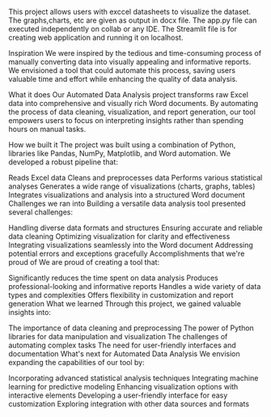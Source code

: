 This project allows users with exccel datasheets to visualize the dataset. The graphs,charts, etc are given as output in docx file. The app.py file can executed independently on collab or any IDE. 
The Streamlit file is for creating web application and running it on localhost.



Inspiration
We were inspired by the tedious and time-consuming process of manually converting data into visually appealing and informative reports. We envisioned a tool that could automate this process, saving users valuable time and effort while enhancing the quality of data analysis.

What it does
Our Automated Data Analysis project transforms raw Excel data into comprehensive and visually rich Word documents. By automating the process of data cleaning, visualization, and report generation, our tool empowers users to focus on interpreting insights rather than spending hours on manual tasks.

How we built it
The project was built using a combination of Python, libraries like Pandas, NumPy, Matplotlib, and Word automation. We developed a robust pipeline that:

Reads Excel data
Cleans and preprocesses data
Performs various statistical analyses
Generates a wide range of visualizations (charts, graphs, tables)
Integrates visualizations and analysis into a structured Word document
Challenges we ran into
Building a versatile data analysis tool presented several challenges:

Handling diverse data formats and structures
Ensuring accurate and reliable data cleaning
Optimizing visualization for clarity and effectiveness
Integrating visualizations seamlessly into the Word document
Addressing potential errors and exceptions gracefully
Accomplishments that we're proud of
We are proud of creating a tool that:

Significantly reduces the time spent on data analysis
Produces professional-looking and informative reports
Handles a wide variety of data types and complexities
Offers flexibility in customization and report generation
What we learned
Through this project, we gained valuable insights into:

The importance of data cleaning and preprocessing
The power of Python libraries for data manipulation and visualization
The challenges of automating complex tasks
The need for user-friendly interfaces and documentation
What's next for Automated Data Analysis
We envision expanding the capabilities of our tool by:

Incorporating advanced statistical analysis techniques
Integrating machine learning for predictive modeling
Enhancing visualization options with interactive elements
Developing a user-friendly interface for easy customization
Exploring integration with other data sources and formats
